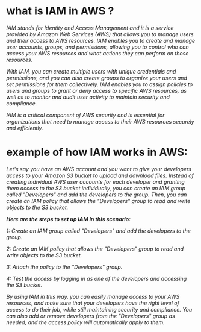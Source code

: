 # what is IAM in AWS ?

*IAM stands for Identity and Access Management and it is a service provided by Amazon Web Services (AWS) that allows you to manage users and their access to AWS resources. IAM enables you to create and manage user accounts, groups, and permissions, allowing you to control who can access your AWS resources and what actions they can perform on those resources.*

*With IAM, you can create multiple users with unique credentials and permissions, and you can also create groups to organize your users and set permissions for them collectively. IAM enables you to assign policies to users and groups to grant or deny access to specific AWS resources, as well as to monitor and audit user activity to maintain security and compliance.*

*IAM is a critical component of AWS security and is essential for organizations that need to manage access to their AWS resources securely and efficiently.*

# example of how IAM works in AWS:

*Let's say you have an AWS account and you want to give your developers access to your Amazon S3 bucket to upload and download files. Instead of creating individual AWS user accounts for each developer and granting them access to the S3 bucket individually, you can create an IAM group called "Developers" and add the developers to the group. Then, you can create an IAM policy that allows the "Developers" group to read and write objects to the S3 bucket.*

***Here are the steps to set up IAM in this scenario:***

*1: Create an IAM group called "Developers" and add the developers to the group.*

*2: Create an IAM policy that allows the "Developers" group to read and write objects to the S3 bucket.*

*3: Attach the policy to the "Developers" group.*

*4: Test the access by logging in as one of the developers and accessing the S3 bucket.*

*By using IAM in this way, you can easily manage access to your AWS resources, and make sure that your developers have the right level of access to do their job, while still maintaining security and compliance. You can also add or remove developers from the "Developers" group as needed, and the access policy will automatically apply to them.*
